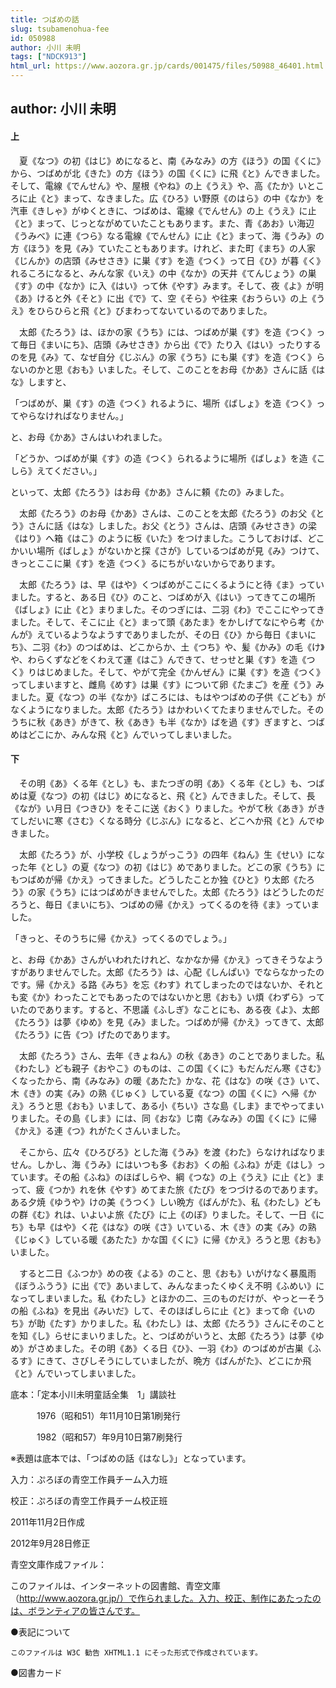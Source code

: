 ```yaml
---
title: つばめの話
slug: tsubamenohua-fee
id: 050988
author: 小川 未明
tags: ["NDCK913"]
html_url: https://www.aozora.gr.jp/cards/001475/files/50988_46401.html
---
```


## author: 小川 未明

#### 上




　夏《なつ》の初《はじ》めになると、南《みなみ》の方《ほう》の国《くに》から、つばめが北《きた》の方《ほう》の国《くに》に飛《と》んできました。そして、電線《でんせん》や、屋根《やね》の上《うえ》や、高《たか》いところに止《と》まって、なきました。広《ひろ》い野原《のはら》の中《なか》を汽車《きしゃ》がゆくときに、つばめは、電線《でんせん》の上《うえ》に止《と》まって、じっとながめていたこともあります。また、青《あお》い海辺《うみべ》に連《つら》なる電線《でんせん》に止《と》まって、海《うみ》の方《ほう》を見《み》ていたこともあります。けれど、また町《まち》の人家《じんか》の店頭《みせさき》に巣《す》を造《つく》って日《ひ》が暮《く》れるころになると、みんな家《いえ》の中《なか》の天井《てんじょう》の巣《す》の中《なか》に入《はい》って休《やす》みます。そして、夜《よ》が明《あ》けると外《そと》に出《で》て、空《そら》や往来《おうらい》の上《うえ》をひらひらと飛《と》びまわってないているのでありました。

　太郎《たろう》は、ほかの家《うち》には、つばめが巣《す》を造《つく》って毎日《まいにち》、店頭《みせさき》から出《で》たり入《はい》ったりするのを見《み》て、なぜ自分《じぶん》の家《うち》にも巣《す》を造《つく》らないのかと思《おも》いました。そして、このことをお母《かあ》さんに話《はな》しますと、

「つばめが、巣《す》の造《つく》れるように、場所《ばしょ》を造《つく》ってやらなければなりません。」

と、お母《かあ》さんはいわれました。

「どうか、つばめが巣《す》の造《つく》られるように場所《ばしょ》を造《こしら》えてください。」

といって、太郎《たろう》はお母《かあ》さんに頼《たの》みました。

　太郎《たろう》のお母《かあ》さんは、このことを太郎《たろう》のお父《とう》さんに話《はな》しました。お父《とう》さんは、店頭《みせさき》の梁《はり》へ箱《はこ》のように板《いた》をつけました。こうしておけば、どこかいい場所《ばしょ》がないかと探《さが》しているつばめが見《み》つけて、きっとここに巣《す》を造《つく》るにちがいないからであります。

　太郎《たろう》は、早《はや》くつばめがここにくるようにと待《ま》っていました。すると、ある日《ひ》のこと、つばめが入《はい》ってきてこの場所《ばしょ》に止《と》まりました。そのつぎには、二羽《わ》でここにやってきました。そして、そこに止《と》まって頭《あたま》をかしげてなにやら考《かんが》えているようなようすでありましたが、その日《ひ》から毎日《まいにち》、二羽《わ》のつばめは、どこからか、土《つち》や、髪《かみ》の毛《け》や、わらくずなどをくわえて運《はこ》んできて、せっせと巣《す》を造《つく》りはじめました。そして、やがて完全《かんぜん》に巣《す》を造《つく》ってしまいますと、雌鳥《めす》は巣《す》について卵《たまご》を産《う》みました。夏《なつ》の半《なか》ばころには、もはやつばめの子供《こども》がなくようになりました。太郎《たろう》はかわいくてたまりませんでした。そのうちに秋《あき》がきて、秋《あき》も半《なか》ばを過《す》ぎますと、つばめはどこにか、みんな飛《と》んでいってしまいました。



#### 下




　その明《あ》くる年《とし》も、またつぎの明《あ》くる年《とし》も、つばめは夏《なつ》の初《はじ》めになると、飛《と》んできました。そして、長《なが》い月日《つきひ》をそこに送《おく》りました。やがて秋《あき》がきてしだいに寒《さむ》くなる時分《じぶん》になると、どこへか飛《と》んでゆきました。

　太郎《たろう》が、小学校《しょうがっこう》の四年《ねん》生《せい》になった年《とし》の夏《なつ》の初《はじ》めでありました。どこの家《うち》にもつばめが帰《かえ》ってきました。どうしたことか独《ひと》り太郎《たろう》の家《うち》にはつばめがきませんでした。太郎《たろう》はどうしたのだろうと、毎日《まいにち》、つばめの帰《かえ》ってくるのを待《ま》っていました。

「きっと、そのうちに帰《かえ》ってくるのでしょう。」

と、お母《かあ》さんがいわれたけれど、なかなか帰《かえ》ってきそうなようすがありませんでした。太郎《たろう》は、心配《しんぱい》でならなかったのです。帰《かえ》る路《みち》を忘《わす》れてしまったのではないか、それとも変《か》わったことでもあったのではないかと思《おも》い煩《わずら》っていたのであります。すると、不思議《ふしぎ》なことにも、ある夜《よ》、太郎《たろう》は夢《ゆめ》を見《み》ました。つばめが帰《かえ》ってきて、太郎《たろう》に告《つ》げたのであります。

　太郎《たろう》さん、去年《きょねん》の秋《あき》のことでありました。私《わたし》ども親子《おやこ》のものは、この国《くに》もだんだん寒《さむ》くなったから、南《みなみ》の暖《あたた》かな、花《はな》の咲《さ》いて、木《き》の実《み》の熟《じゅく》している夏《なつ》の国《くに》へ帰《かえ》ろうと思《おも》いまして、ある小《ちい》さな島《しま》までやってまいりました。その島《しま》には、同《おな》じ南《みなみ》の国《くに》に帰《かえ》る連《つ》れがたくさんいました。

　そこから、広々《ひろびろ》とした海《うみ》を渡《わた》らなければなりません。しかし、海《うみ》にはいつも多《おお》くの船《ふね》が走《はし》っています。その船《ふね》のほばしらや、綱《つな》の上《うえ》に止《と》まって、疲《つか》れを休《やす》めてまた旅《たび》をつづけるのであります。ある夕焼《ゆうや》けの美《うつく》しい晩方《ばんがた》、私《わたし》どもの群《む》れは、いよいよ旅《たび》に上《のぼ》りました。そして、一日《にち》も早《はや》く花《はな》の咲《さ》いている、木《き》の実《み》の熟《じゅく》している暖《あたた》かな国《くに》に帰《かえ》ろうと思《おも》いました。

　すると二日《ふつか》めの夜《よる》のこと、思《おも》いがけなく暴風雨《ぼうふうう》に出《で》あいまして、みんなまったくゆくえ不明《ふめい》になってしまいました。私《わたし》とほかの二、三のものだけが、やっと一そうの船《ふね》を見出《みいだ》して、そのほばしらに止《と》まって命《いのち》が助《たす》かりました。私《わたし》は、太郎《たろう》さんにそのことを知《し》らせにまいりました。と、つばめがいうと、太郎《たろう》は夢《ゆめ》がさめました。その明《あ》くる日《ひ》、一羽《わ》のつばめが古巣《ふるす》にきて、さびしそうにしていましたが、晩方《ばんがた》、どこにか飛《と》んでいってしまいました。













底本：「定本小川未明童話全集　1」講談社

　　　1976（昭和51）年11月10日第1刷発行

　　　1982（昭和57）年9月10日第7刷発行

※表題は底本では、「つばめの話《はなし》」となっています。

入力：ぷろぼの青空工作員チーム入力班

校正：ぷろぼの青空工作員チーム校正班

2011年11月2日作成

2012年9月28日修正

青空文庫作成ファイル：

このファイルは、インターネットの図書館、青空文庫（http://www.aozora.gr.jp/）で作られました。入力、校正、制作にあたったのは、ボランティアの皆さんです。











●表記について


	このファイルは W3C 勧告 XHTML1.1 にそった形式で作成されています。







●図書カード